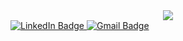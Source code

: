 <div id="header" align="center">
  <img src=["https://media.giphy.com/media/qgQUggAC3Pfv687qPC/giphy.gif" />
</div>

<div id="badges">
  <a href="https://www.linkedin.com/in/davih-duque-787b901a4/">
    <img src="https://img.shields.io/badge/LinkedIn-blue?style=for-the-badge&logo=linkedin&logoColor=white" alt="LinkedIn Badge"/>
  </a>
  <a href="davihduque8@gmail.com">
    <img src="https://img.shields.io/badge/Outlook-blue?style=for-the-badge&logo=outlook&logoColor=white" alt="Gmail Badge"/>
  </a>
</div>
